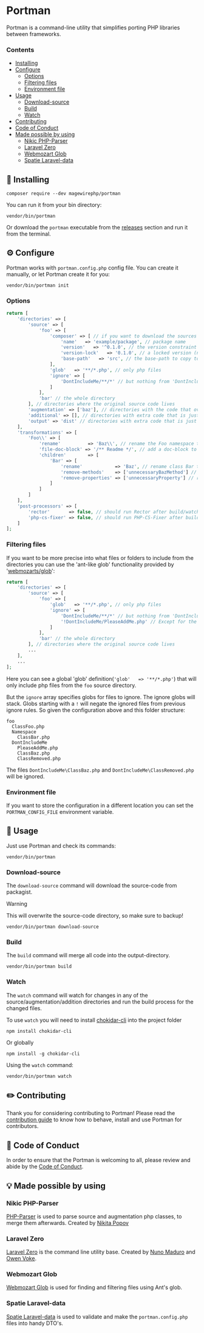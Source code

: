 # Portman
Portman is a command-line utility that simplifies porting PHP libraries between frameworks.

### Contents

- [Installing](#electric_plug-installing)
- [Configure](#gear-configure)
  - [Options](#options)
  - [Filtering files](#filtering-files)
  - [Environment file](#environment-file)
- [Usage](#tada-usage)
  - [Download-source](#download-source)
  - [Build](#build)
  - [Watch](#watch)
- [Contributing](#pencil2-contributing)
- [Code of Conduct](#book-code-of-conduct)
- [Made possible by using](#bulb-made-possible-by-using)
  - [Nikic PHP-Parser](#nikic-php-parser)
  - [Laravel Zero](#laravel-zero)
  - [Webmozart Glob](#webmozart-glob)
  - [Spatie Laravel-data](#spatie-laravel-data)

## :electric_plug: Installing
```shell
composer require --dev magewirephp/portman
```

You can run it from your bin directory:
```shell
vendor/bin/portman
```

Or download the `portman` executable from the [releases](https://github.com/magewirephp/portman/releases) section and run it from the terminal.

## :gear: Configure
Portman works with `portman.config.php` config file. You can create it manually, or let Portman create it for you:
```shell
vendor/bin/portman init
```

### Options
```php
return [
    'directories' => [
        'source' => [
            'foo' => [
                'composer' => [ // if you want to download the sources from packagist
                    'name'   => 'example/package', // package name
                    'version'   => '^0.1.0', // the version constraint to download
                    'version-lock'   => '0.1.0', // a locked version (not required :))
                    'base-path'   => 'src', // the base-path to copy to the source-directory
                ],
                'glob'   => '**/*.php', // only php files
                'ignore' => [
                    'DontIncludeMe/**/*' // but nothing from 'DontIncludeMe'
                ]
            ],
            'bar' // the whole directory
        ], // directories where the original source code lives
        'augmentation' => ['baz'], // directories with the code that overwrites the original classes
        'additional' => [], // directories with extra code that is just additional code to copy to the dist
        'output' => 'dist' // directories with extra code that is just additional code to copy to the dist
    ],
    'transformations' => [
        'Foo\\' => [
            'rename'          => 'Baz\\', // rename the Foo namespace to Baz
            'file-doc-block' => '/** Readme */', // add a doc-block to all the files in Foo
            'children'        => [
                'Bar' => [
                    'rename'            => 'Baz', // rename class Bar to Baz (with the namespace change it was Foo\Bar and becomes Baz\Baz)
                    'remove-methods'    => ['unnecessaryBazMethod'] // remove the method from the class,
                    'remove-properties' => ['unnecessaryProperty'] // remove the property from the class,
                ]
            ]
        ]
    ],
    'post-processors' => [
        'rector'       => false, // should run Rector after build/watch?
        'php-cs-fixer' => false, // should run PHP-CS-Fixer after build/watch?
    ]
];
```

### Filtering files
If you want to be more precise into what files or folders to include from the directories you can use the 'ant-like glob' functionality provided by '[webmozarts/glob](https://github.com/webmozarts/glob)':
```php
return [
    'directories' => [
        'source' => [
            'foo' => [
                'glob'   => '**/*.php', // only php files
                'ignore' => [
                    'DontIncludeMe/**/*' // but nothing from 'DontIncludeMe'
                    '!DontIncludeMe/PleaseAddMe.php' // Except for the 'PleaseAddMe' file in 'DontIncludeMe'
                ]
            ],
            'bar' // the whole directory
        ], // directories where the original source code lives
        ...
    ],
    ...
];
```
Here you can see a global 'glob' definition(`'glob'   => '**/*.php'`) that will only include php files from the `foo` source directory.

But the `ignore` array specifies globs for files to ignore.
The ignore globs will stack. Globs starting with a `!` will negate the ignored files from previous ignore rules.
So given the configuration above and this folder structure:
```text
foo
  ClassFoo.php
  Namespace
    ClassBar.php
  DontIncludeMe
    PleaseAddMe.php
    ClassBaz.php
    ClassRemoved.php
```
The files `DontIncludeMe\ClassBaz.php` and `DontIncludeMe\ClassRemoved.php` will be ignored.

### Environment file
If you want to store the configuration in a different location you can set the `PORTMAN_CONFIG_FILE` environment variable.

## :tada: Usage
Just use Portman and check its commands:
```shell
vendor/bin/portman
```

### Download-source
The `download-source` command will download the source-code from packagist.

> [!WARNING] 
> This will overwrite the source-code directory, so make sure to backup!

```shell
vendor/bin/portman download-source
```

### Build
The `build` command will merge all code into the output-directory.
```shell
vendor/bin/portman build
```

### Watch
The `watch` command will watch for changes in any of the source/augmentation/addition directories and run the build process for the changed files.

To use `watch` you will need to install [chokidar-cli](https://www.npmjs.com/package/chokidar-cli) into the project folder
```shell
npm install chokidar-cli
```
Or globally
```shell
npm install -g chokidar-cli
```

Using the `watch` command:
```shell
vendor/bin/portman watch
```

## :pencil2: Contributing
Thank you for considering contributing to Portman! Please read the [contribution guide](https://github.com/magewirephp/portman/blob/main/CONTRIBUTING.md) to know how to behave, install and use Portman for contributors.

## :book: Code of Conduct
In order to ensure that the Portman is welcoming to all, please review and abide by the [Code of Conduct](https://github.com/magewirephp/portman/blob/main/CODE_OF_CONDUCT.md).

## :bulb: Made possible by using

### Nikic PHP-Parser
[PHP-Parser](https://github.com/nikic/PHP-Parser) is used to parse source and augmentation php classes, to merge them afterwards.
Created by [Nikita Popov](https://github.com/nikic)

### Laravel Zero
[Laravel Zero](https://laravel-zero.com/) is the command line utility base.
Created by [Nuno Maduro](https://github.com/nunomaduro) and [Owen Voke](https://github.com/owenvoke).

### Webmozart Glob
[Webmozart Glob](https://github.com/webmozarts/glob) is used for finding and filtering files using Ant's glob.

### Spatie Laravel-data
[Spatie Laravel-data](https://spatie.be/docs/laravel-data) is used to validate and make the `portman.config.php` files into handy DTO's.